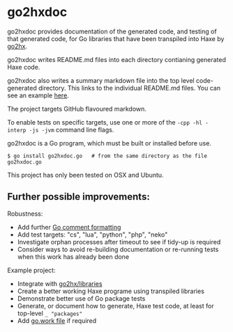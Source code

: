 go2hxdoc
========

go2hxdoc provides documentation of the generated code, and testing of that generated code, for Go libraries that have been transpiled into Haxe by [go2hx](https://github.com/go2hx/go2hx).

go2hxdoc writes README.md files into each directory contianing generated Haxe code. 

go2hxdoc also writes a summary markdown file into the top level code-generated directory. This links to the individual README.md files. You can see an example [here](./example-project/golibs/golibs.md).

The project targets GitHub flavoured markdown. 

To enable tests on specific targets, use one or more of the `-cpp -hl -interp -js -jvm` command line flags.

go2hxdoc is a Go program, which must be built or installed before use.

```
$ go install go2hxdoc.go   # from the same directory as the file go2hxdoc.go
```

This project has only been tested on OSX and Ubuntu.


Further possible improvements:
------------------------------

Robustness:
- Add further [Go comment formatting](https://tip.golang.org/doc/comment)
- Add test targets: "cs", "lua", "python", "php", "neko"
- Investigate orphan processes after timeout to see if tidy-up is required
- Consider ways to avoid re-building documentation or re-running tests when this work has already been done

Example project:
- Integrate with [go2hx/libraries](https://github.com/go2hx/libraries)
- Create a better working Haxe programe using transpiled libraries
- Demonstrate better use of Go package tests
- Generate, or document how to generate, Haxe test code, at least for top-level `_ "packages"`
- Add [go.work file](https://github.com/golang/tools/blob/master/gopls/doc/workspace.md) if required
